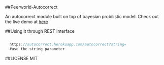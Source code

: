 ##Peerworld-Autocorrect

An autocorrect module built on top of bayesian probilistic model.
Check out the live demo at [here]("http://autocorrect.herokuapp.com")

##Using it through REST Interface

```javascript

  https://autocorrect.herokuapp.com/autocorrect?string=
  #use the string parameter

```

##LICENSE
MIT
